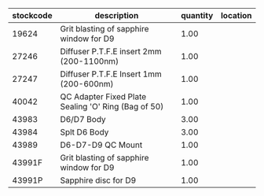 |stockcode|description|quantity|location|
|---------|-----------|--------|--------|
|19624|Grit blasting of sapphire window for D9|1.00||
|27246|Diffuser P.T.F.E insert 2mm (200-1100nm)|1.00||
|27247|Diffuser P.T.F.E Insert 1mm (200-600nm)|1.00||
|40042|QC Adapter Fixed Plate Sealing 'O' Ring (Bag of 50)|1.00||
|43983|D6/D7 Body|3.00||
|43984|Splt D6 Body|3.00||
|43989|D6-D7-D9 QC Mount|1.00||
|43991F|Grit blasting of sapphire window for D9|1.00||
|43991P|Sapphire disc for D9|1.00||

